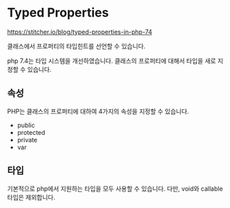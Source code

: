 # Typed Properties

https://stitcher.io/blog/typed-properties-in-php-74


클래스에서 프로퍼티의 타입힌트를 선언할 수 있습니다.

php 7.4는 타입 시스템을 개선하였습니다. 클래스의 프로퍼티에 대해서 타입을 새로 지정할 수 있습니다.


## 속성
PHP는 클래스의 프로퍼티에 대하여 4가지의 속성을 지정할 수 있습니다.
* public
* protected
* private
* var

## 타입
기본적으로 php에서 지원하는 타입을 모두 사용할 수 있습니다.
다만, void와 callable 타입은 제외합니다.


```php

```
